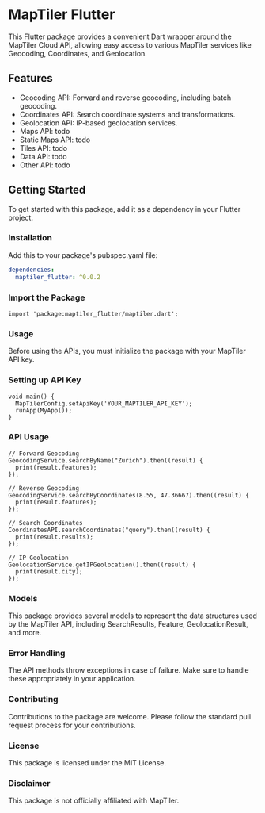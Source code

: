 <!-- 
This README describes the package. If you publish this package to pub.dev,
this README's contents appear on the landing page for your package.

For information about how to write a good package README, see the guide for
[writing package pages](https://dart.dev/guides/libraries/writing-package-pages). 

For general information about developing packages, see the Dart guide for
[creating packages](https://dart.dev/guides/libraries/create-library-packages)
and the Flutter guide for
[developing packages and plugins](https://flutter.dev/developing-packages). 
-->

# MapTiler Flutter

This Flutter package provides a convenient Dart wrapper around the MapTiler Cloud API, allowing easy access to various MapTiler services like Geocoding, Coordinates, and Geolocation.

## Features

- Geocoding API: Forward and reverse geocoding, including batch geocoding.
- Coordinates API: Search coordinate systems and transformations.
- Geolocation API: IP-based geolocation services.
- Maps API: todo
- Static Maps API: todo
- Tiles API: todo
- Data API: todo
- Other API: todo

## Getting Started

To get started with this package, add it as a dependency in your Flutter project.

### Installation

Add this to your package's pubspec.yaml file:

```yaml
dependencies:
  maptiler_flutter: ^0.0.2
```

### Import the Package
```
import 'package:maptiler_flutter/maptiler.dart';
```

### Usage
Before using the APIs, you must initialize the package with your MapTiler API key.

### Setting up API Key
```
void main() {
  MapTilerConfig.setApiKey('YOUR_MAPTILER_API_KEY');
  runApp(MyApp());
}
```

### API Usage
```
// Forward Geocoding
GeocodingService.searchByName("Zurich").then((result) {
  print(result.features);
});

// Reverse Geocoding
GeocodingService.searchByCoordinates(8.55, 47.36667).then((result) {
  print(result.features);
});

// Search Coordinates
CoordinatesAPI.searchCoordinates("query").then((result) {
  print(result.results);
});

// IP Geolocation
GeolocationService.getIPGeolocation().then((result) {
  print(result.city);
});
```

### Models
This package provides several models to represent the data structures used by the MapTiler API, including SearchResults, Feature, GeolocationResult, and more.

### Error Handling
The API methods throw exceptions in case of failure. Make sure to handle these appropriately in your application.

### Contributing
Contributions to the package are welcome. Please follow the standard pull request process for your contributions.

### License
This package is licensed under the MIT License.

### Disclaimer
This package is not officially affiliated with MapTiler.